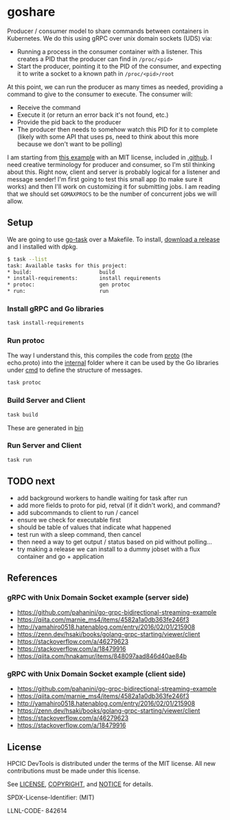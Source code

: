 # goshare

Producer / consumer model to share commands between containers in Kubernetes. We do this using gRPC over unix domain sockets (UDS) via:

- Running a process in the consumer container with a listener. This creates a PID that the producer can find in `/proc/<pid>`
- Start the producer, pointing it to the PID of the consumer, and expecting it to write a socket to a known path in `/proc/<pid>/root`

At this point, we can run the producer as many times as needed, providing a command to give to the consumer to execute. The consumer will:

 - Receive the command
 - Execute it (or return an error back it's not found, etc.)
 - Provide the pid back to the producer
 - The producer then needs to somehow watch this PID for it to complete (likely with some API that uses ps, need to think about this more because we don't want to be polling)

I am starting from [this example](https://github.com/devlights/go-grpc-uds-example/tree/master) with an MIT license, included in [.github](.github).
I need creative terminology for producer and consumer, so I'm stil thinking about this. Right now, client and server is probably logical
for a listener and message sender! I'm first going to test this small app (to make sure it works) and then I'll work on customizing it
for submitting jobs. I am reading that we should set `GOMAXPROCS` to be the number of concurrent jobs we will allow.

## Setup

We are going to use [go-task](https://taskfile.dev/) over a Makefile. To install, [download a release](https://github.com/go-task/task/releases) and I installed with dpkg.

```sh
$ task --list
task: Available tasks for this project:
* build:                      build
* install-requirements:       install requirements
* protoc:                     gen protoc
* run:                        run
```

### Install gRPC and Go libraries

```sh
task install-requirements
```

### Run protoc

The way I understand this, this compiles the code from [proto](proto) (the echo.proto) into the [internal](internal) folder
where it can be used by the Go libraries under [cmd](cmd) to define the structure of messages.

```bash
task protoc
```

### Build Server and Client

```bash
task build
```

These are generated in [bin](bin)

### Run Server and Client

```sh
task run
```

## TODO next

- add background workers to handle waiting for task after run
- add more fields to proto for pid, retval (if it didn't work), and command?
- add subcommands to client to run / cancel
- ensure we check for executable first
 - should be table of values that indicate what happened
- test run with a sleep command, then cancel
- then need a way to get output / status based on pid without polling...
- try making a release we can install to a dummy jobset with a flux container and go + application

## References

### gRPC with Unix Domain Socket example (server side)

 - https://github.com/pahanini/go-grpc-bidirectional-streaming-example
 - https://qiita.com/marnie_ms4/items/4582a1a0db363fe246f3
 - http://yamahiro0518.hatenablog.com/entry/2016/02/01/215908
 - https://zenn.dev/hsaki/books/golang-grpc-starting/viewer/client
 - https://stackoverflow.com/a/46279623
 - https://stackoverflow.com/a/18479916
 - https://qiita.com/hnakamur/items/848097aad846d40ae84b

### gRPC with Unix Domain Socket example (client side)

 - https://github.com/pahanini/go-grpc-bidirectional-streaming-example
 - https://qiita.com/marnie_ms4/items/4582a1a0db363fe246f3
 - http://yamahiro0518.hatenablog.com/entry/2016/02/01/215908
 - https://zenn.dev/hsaki/books/golang-grpc-starting/viewer/client
 - https://stackoverflow.com/a/46279623
 - https://stackoverflow.com/a/18479916

## License

HPCIC DevTools is distributed under the terms of the MIT license.
All new contributions must be made under this license.

See [LICENSE](https://github.com/converged-computing/cloud-select/blob/main/LICENSE),
[COPYRIGHT](https://github.com/converged-computing/cloud-select/blob/main/COPYRIGHT), and
[NOTICE](https://github.com/converged-computing/cloud-select/blob/main/NOTICE) for details.

SPDX-License-Identifier: (MIT)

LLNL-CODE- 842614